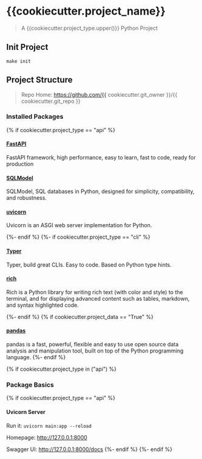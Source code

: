 # {{cookiecutter.project_name}}

> A {{cookiecutter.project_type.upper()}} Python Project

## Init Project

```
make init
```

## Project Structure

> Repo Home: https://github.com/{{ cookiecutter.git_owner }}/{{ cookiecutter.git_repo }}

### Installed Packages
{% if cookiecutter.project_type == "api" %}
#### [FastAPI](https://fastapi.tiangolo.com)

FastAPI framework, high performance, easy to learn, fast to code, ready for production

#### [SQLModel](https://sqlmodel.tiangolo.com)

SQLModel, SQL databases in Python, designed for simplicity, compatibility, and robustness.

#### [uvicorn](https://www.uvicorn.org)

Uvicorn is an ASGI web server implementation for Python.

{%- endif %}
{%- if cookiecutter.project_type == "cli" %}
#### [Typer](https://typer.tiangolo.com)

Typer, build great CLIs. Easy to code. Based on Python type hints.

#### [rich](https://rich.readthedocs.io)

Rich is a Python library for writing rich text (with color and style) to the terminal, and for displaying advanced content such as tables, markdown, and syntax highlighted code.

{%- endif %}
{% if cookiecutter.project_data == "True" %}
#### [pandas](https://pandas.pydata.org)

pandas is a fast, powerful, flexible and easy to use open source data analysis and manipulation tool,
built on top of the Python programming language.
{%- endif %}

{% if cookiecutter.project_type in ("api") %}
### Package Basics

{% if cookiecutter.project_type == "api" %}
#### Uvicorn Server

Run it: `uvicorn main:app --reload`

Homepage: http://127.0.0.1:8000

Swagger UI: http://127.0.0.1:8000/docs
{%- endif %}
{%- endif %}

